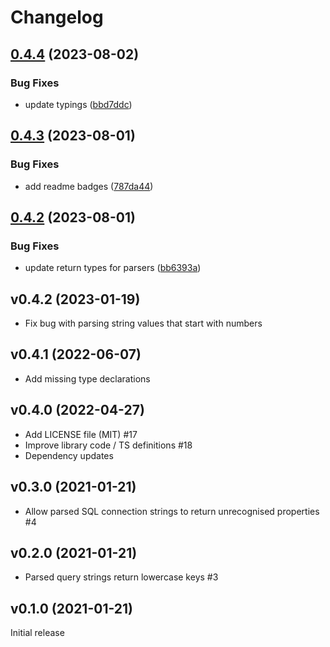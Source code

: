 # Changelog

## [0.4.4](https://github.com/tediousjs/connection-string/compare/v0.4.3...v0.4.4) (2023-08-02)


### Bug Fixes

* update typings ([bbd7ddc](https://github.com/tediousjs/connection-string/commit/bbd7ddcc9c3fe848e31267c40176eb337855d5c4))

## [0.4.3](https://github.com/tediousjs/connection-string/compare/v0.4.2...v0.4.3) (2023-08-01)


### Bug Fixes

* add readme badges ([787da44](https://github.com/tediousjs/connection-string/commit/787da44258a40111527ecd4a145577e0319d7cb1))

## [0.4.2](https://github.com/tediousjs/connection-string/compare/v0.4.1...v0.4.2) (2023-08-01)


### Bug Fixes

* update return types for parsers ([bb6393a](https://github.com/tediousjs/connection-string/commit/bb6393a7456afd5cb5759e63c3f9ec2a9e0b8f48))

## v0.4.2 (2023-01-19)

- Fix bug with parsing string values that start with numbers

## v0.4.1 (2022-06-07)

- Add missing type declarations

## v0.4.0 (2022-04-27)

- Add LICENSE file (MIT) #17
- Improve library code / TS definitions #18
- Dependency updates

## v0.3.0 (2021-01-21)

- Allow parsed SQL connection strings to return unrecognised properties #4

## v0.2.0 (2021-01-21)

- Parsed query strings return lowercase keys #3

## v0.1.0 (2021-01-21)

Initial release
